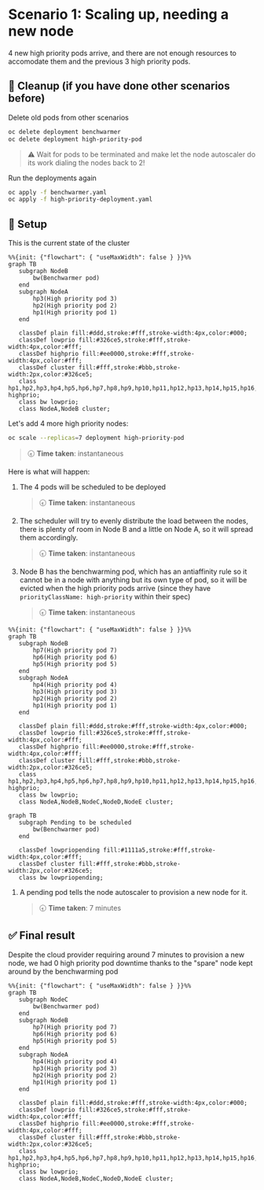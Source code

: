 # Scenario 1: Scaling up, needing a new node

4 new high priority pods arrive, and there are not enough resources to accomodate them and the previous 3 high priority pods.

## 🧹 Cleanup (if you have done other scenarios before)

Delete old pods from other scenarios

```bash
oc delete deployment benchwarmer
oc delete deployment high-priority-pod
```

> ⚠️ Wait for pods to be terminated and make let the node autoscaler do its work dialing the nodes back to 2!

Run the deployments again

```bash
oc apply -f benchwarmer.yaml
oc apply -f high-priority-deployment.yaml
```

## 📝 Setup

This is the current state of the cluster

```mermaid
%%{init: {"flowchart": { "useMaxWidth": false } }}%%
graph TB
   subgraph NodeB
       bw(Benchwarmer pod)
   end
   subgraph NodeA
       hp3(High priority pod 3)
       hp2(High priority pod 2)
       hp1(High priority pod 1)
   end
 
   classDef plain fill:#ddd,stroke:#fff,stroke-width:4px,color:#000;
   classDef lowprio fill:#326ce5,stroke:#fff,stroke-width:4px,color:#fff;
   classDef highprio fill:#ee0000,stroke:#fff,stroke-width:4px,color:#fff;
   classDef cluster fill:#fff,stroke:#bbb,stroke-width:2px,color:#326ce5;
   class hp1,hp2,hp3,hp4,hp5,hp6,hp7,hp8,hp9,hp10,hp11,hp12,hp13,hp14,hp15,hp16,hp17,hp18,hp19,hp20 highprio;
   class bw lowprio;
   class NodeA,NodeB cluster;
```

Let's add 4 more high priority nodes:

```bash
oc scale --replicas=7 deployment high-priority-pod
```
> 🕣 **Time taken**: instantaneous

Here is what will happen:

1) The 4 pods will be scheduled to be deployed
    > 🕣 **Time taken**: instantaneous
2) The scheduler will try to evenly distribute the load between the nodes, there is plenty of room in Node B and a little on Node A, so it will spread them accordingly.
    > 🕣 **Time taken**: instantaneous
3) Node B has the benchwarming pod, which has an antiaffinity rule so it cannot be in a node with anything but its own type of pod, so it will be evicted when the high priority pods arrive (since they have `priorityClassName: high-priority` within their spec)
    > 🕣 **Time taken**: instantaneous

```mermaid
%%{init: {"flowchart": { "useMaxWidth": false } }}%%
graph TB
   subgraph NodeB
       hp7(High priority pod 7)
       hp6(High priority pod 6)
       hp5(High priority pod 5)
   end
   subgraph NodeA
       hp4(High priority pod 4)
       hp3(High priority pod 3)
       hp2(High priority pod 2)
       hp1(High priority pod 1)
   end
 
   classDef plain fill:#ddd,stroke:#fff,stroke-width:4px,color:#000;
   classDef lowprio fill:#326ce5,stroke:#fff,stroke-width:4px,color:#fff;
   classDef highprio fill:#ee0000,stroke:#fff,stroke-width:4px,color:#fff;
   classDef cluster fill:#fff,stroke:#bbb,stroke-width:2px,color:#326ce5;
   class hp1,hp2,hp3,hp4,hp5,hp6,hp7,hp8,hp9,hp10,hp11,hp12,hp13,hp14,hp15,hp16,hp17,hp18,hp19,hp20 highprio;
   class bw lowprio;
   class NodeA,NodeB,NodeC,NodeD,NodeE cluster;
```

```mermaid
graph TB
   subgraph Pending to be scheduled
       bw(Benchwarmer pod)
   end

   classDef lowpriopending fill:#1111a5,stroke:#fff,stroke-width:4px,color:#fff;
   classDef cluster fill:#fff,stroke:#bbb,stroke-width:2px,color:#326ce5;
   class bw lowpriopending;
```

1) A pending pod tells the node autoscaler to provision a new node for it.
    > 🕣 **Time taken**: 7 minutes

## ✅ Final result

Despite the cloud provider requiring around 7 minutes to provision a new node, we had 0 high priority pod downtime thanks to the "spare" node kept around by the benchwarming pod

```mermaid
%%{init: {"flowchart": { "useMaxWidth": false } }}%%
graph TB
   subgraph NodeC
       bw(Benchwarmer pod)
   end
   subgraph NodeB
       hp7(High priority pod 7)
       hp6(High priority pod 6)
       hp5(High priority pod 5)
   end
   subgraph NodeA
       hp4(High priority pod 4)
       hp3(High priority pod 3)
       hp2(High priority pod 2)
       hp1(High priority pod 1)
   end
 
   classDef plain fill:#ddd,stroke:#fff,stroke-width:4px,color:#000;
   classDef lowprio fill:#326ce5,stroke:#fff,stroke-width:4px,color:#fff;
   classDef highprio fill:#ee0000,stroke:#fff,stroke-width:4px,color:#fff;
   classDef cluster fill:#fff,stroke:#bbb,stroke-width:2px,color:#326ce5;
   class hp1,hp2,hp3,hp4,hp5,hp6,hp7,hp8,hp9,hp10,hp11,hp12,hp13,hp14,hp15,hp16,hp17,hp18,hp19,hp20 highprio;
   class bw lowprio;
   class NodeA,NodeB,NodeC,NodeD,NodeE cluster;
```
